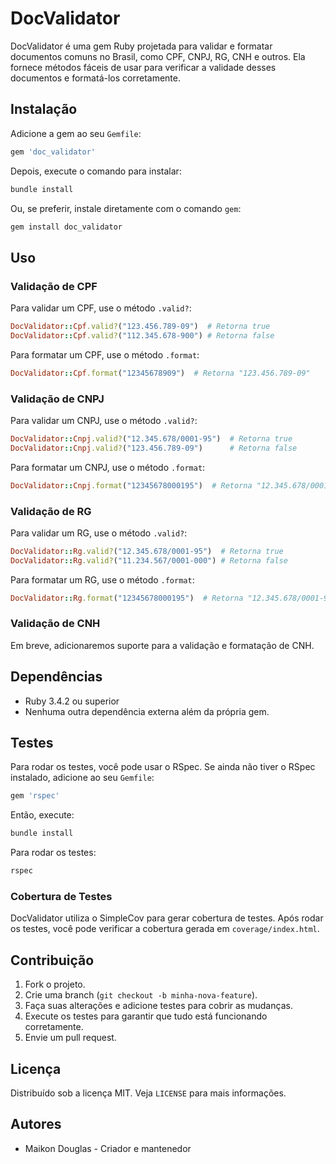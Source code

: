 
# DocValidator

DocValidator é uma gem Ruby projetada para validar e formatar documentos comuns no Brasil, como CPF, CNPJ, RG, CNH e outros. Ela fornece métodos fáceis de usar para verificar a validade desses documentos e formatá-los corretamente.

## Instalação

Adicione a gem ao seu `Gemfile`:

```ruby
gem 'doc_validator'
```

Depois, execute o comando para instalar:

```bash
bundle install
```

Ou, se preferir, instale diretamente com o comando `gem`:

```bash
gem install doc_validator
```

## Uso

### Validação de CPF

Para validar um CPF, use o método `.valid?`:

```ruby
DocValidator::Cpf.valid?("123.456.789-09")  # Retorna true
DocValidator::Cpf.valid?("112.345.678-900") # Retorna false
```

Para formatar um CPF, use o método `.format`:

```ruby
DocValidator::Cpf.format("12345678909")  # Retorna "123.456.789-09"
```

### Validação de CNPJ

Para validar um CNPJ, use o método `.valid?`:

```ruby
DocValidator::Cnpj.valid?("12.345.678/0001-95")  # Retorna true
DocValidator::Cnpj.valid?("123.456.789-09")      # Retorna false
```

Para formatar um CNPJ, use o método `.format`:

```ruby
DocValidator::Cnpj.format("12345678000195")  # Retorna "12.345.678/0001-95"
```

### Validação de RG

Para validar um RG, use o método `.valid?`:

```ruby
DocValidator::Rg.valid?("12.345.678/0001-95")  # Retorna true
DocValidator::Rg.valid?("11.234.567/0001-000") # Retorna false
```

Para formatar um RG, use o método `.format`:

```ruby
DocValidator::Rg.format("12345678000195")  # Retorna "12.345.678/0001-95"
```

### Validação de CNH

Em breve, adicionaremos suporte para a validação e formatação de CNH.

## Dependências

- Ruby 3.4.2 ou superior
- Nenhuma outra dependência externa além da própria gem.

## Testes

Para rodar os testes, você pode usar o RSpec. Se ainda não tiver o RSpec instalado, adicione ao seu `Gemfile`:

```ruby
gem 'rspec'
```

Então, execute:

```bash
bundle install
```

Para rodar os testes:

```bash
rspec
```

### Cobertura de Testes

DocValidator utiliza o SimpleCov para gerar cobertura de testes. Após rodar os testes, você pode verificar a cobertura gerada em `coverage/index.html`.

## Contribuição

1. Fork o projeto.
2. Crie uma branch (`git checkout -b minha-nova-feature`).
3. Faça suas alterações e adicione testes para cobrir as mudanças.
4. Execute os testes para garantir que tudo está funcionando corretamente.
5. Envie um pull request.

## Licença

Distribuído sob a licença MIT. Veja `LICENSE` para mais informações.

## Autores

- Maikon Douglas - Criador e mantenedor
